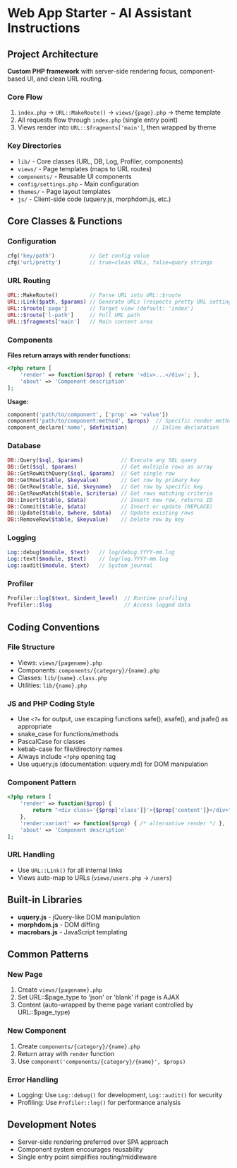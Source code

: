# Web App Starter - AI Assistant Instructions

## Project Architecture
**Custom PHP framework** with server-side rendering focus, component-based UI, and clean URL routing.

### Core Flow
1. `index.php` → `URL::MakeRoute()` → `views/{page}.php` → theme template
2. All requests flow through `index.php` (single entry point)
3. Views render into `URL::$fragments['main']`, then wrapped by theme

### Key Directories
- `lib/` - Core classes (URL, DB, Log, Profiler, components)
- `views/` - Page templates (maps to URL routes)
- `components/` - Reusable UI components
- `config/settings.php` - Main configuration
- `themes/` - Page layout templates
- `js/` - Client-side code (uquery.js, morphdom.js, etc.)

## Core Classes & Functions

### Configuration
```php
cfg('key/path')           // Get config value
cfg('url/pretty')         // true=clean URLs, false=query strings
```

### URL Routing
```php
URL::MakeRoute()          // Parse URL into URL::$route
URL::Link($path, $params) // Generate URLs (respects pretty URL setting)
URL::$route['page']       // Target view (default: 'index')
URL::$route['l-path']     // Full URL path
URL::$fragments['main']   // Main content area
```

### Components
**Files return arrays with render functions:**
```php
<?php return [
    'render' => function($prop) { return '<div>...</div>'; },
    'about' => 'Component description'
];
```

**Usage:**
```php
component('path/to/component', ['prop' => 'value'])
component('path/to/component:method', $props)  // Specific render method
component_declare('name', $definition)        // Inline declaration
```

### Database
```php
DB::Query($sql, $params)            // Execute any SQL query
DB::Get($sql, $params)              // Get multiple rows as array
DB::GetRowWithQuery($sql, $params)  // Get single row
DB::GetRow($table, $keyvalue)       // Get row by primary key
DB::GetRow($table, $id, $keyname)   // Get row by specific key
DB::GetRowsMatch($table, $criteria) // Get rows matching criteria
DB::Insert($table, $data)           // Insert new row, returns ID
DB::Commit($table, $data)           // Insert or update (REPLACE)
DB::Update($table, $where, $data)   // Update existing rows
DB::RemoveRow($table, $keyvalue)    // Delete row by key
```

### Logging
```php
Log::debug($module, $text)   // log/debug.YYYY-mm.log
Log::text($module, $text)    // log/log.YYYY-mm.log  
Log::audit($module, $text)   // System journal
```

### Profiler
```php
Profiler::log($text, $indent_level)  // Runtime profiling
Profiler::$log                       // Access logged data
```

## Coding Conventions

### File Structure
- Views: `views/{pagename}.php`
- Components: `components/{category}/{name}.php`
- Classes: `lib/{name}.class.php`
- Utilities: `lib/{name}.php`

### JS and PHP Coding Style
- Use `<?=` for output, use escaping functions safe(), asafe(), and jsafe() as appropriate
- snake_case for functions/methods
- PascalCase for classes
- kebab-case for file/directory names
- Always include `<?php` opening tag
- Use uquery.js (documentation: uquery.md) for DOM manipulation

### Component Pattern
```php
<?php return [
    'render' => function($prop) {
        return "<div class='{$prop['class']}'>{$prop['content']}</div>";
    },
    'render:variant' => function($prop) { /* alternative render */ },
    'about' => 'Component description'
];
```

### URL Handling
- Use `URL::Link()` for all internal links
- Views auto-map to URLs (`views/users.php` → `/users`)

## Built-in Libraries
- **uquery.js** - jQuery-like DOM manipulation
- **morphdom.js** - DOM diffing
- **macrobars.js** - JavaScript templating

## Common Patterns

### New Page
1. Create `views/{pagename}.php`
2. Set URL::$page_type to 'json' or 'blank' if page is AJAX
3. Content (auto-wrapped by theme page variant controlled by URL::$page_type)

### New Component
1. Create `components/{category}/{name}.php`
2. Return array with `render` function
3. Use `component('components/{category}/{name}', $props)`

### Error Handling
- Logging: Use `Log::debug()` for development, `Log::audit()` for security
- Profiling: Use `Profiler::log()` for performance analysis

## Development Notes
- Server-side rendering preferred over SPA approach
- Component system encourages reusability
- Single entry point simplifies routing/middleware
